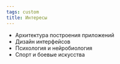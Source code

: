 ```yaml
---
tags: custom
title: Интересы
---
```


* Архитектура построения приложений
* Дизайн интерфейсов
* Психология и нейробиология
* Спорт и боевые искусства
